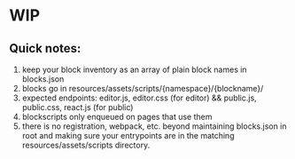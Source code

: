 # WIP

## Quick notes:

1. keep your block inventory as an array of plain block names in blocks.json
2. blocks go in resources/assets/scripts/{namespace}/{blockname}/
3. expected endpoints: editor.js, editor.css (for editor) && public.js, public.css, react.js (for public)
4. blockscripts only enqueued on pages that use them
5. there is no registration, webpack, etc. beyond maintaining blocks.json in root and making sure your entrypoints are in the matching resources/assets/scripts directory.
